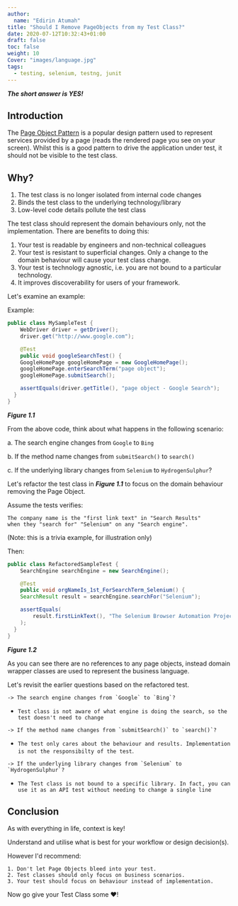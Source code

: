 ```yaml
---
author:
  name: "Edirin Atumah"
title: "Should I Remove PageObjects from my Test Class?"
date: 2020-07-12T10:32:43+01:00
draft: false
toc: false
weight: 10
Cover: "images/language.jpg"
tags:
  - testing, selenium, testng, junit
---
```

**_The short answer is YES!_**

## Introduction
The [Page Object Pattern](https://github.com/SeleniumHQ/selenium/wiki/PageObjects) is a popular design pattern used to represent services provided by a page (reads the rendered page you see on your screen). 
Whilst this is a good pattern to drive the application under test, it should not be visible to the test class. 

## Why?
1. The test class is no longer isolated from internal code changes
2. Binds the test class to the underlying technology/library
3. Low-level code details pollute the test class 

The test class should represent the domain behaviours only, not the implementation. There are benefits to doing this:

1. Your test is readable by engineers and non-technical colleagues
2. Your test is resistant to superficial changes. Only a change to the domain behaviour will cause your test class change.
3. Your test is technology agnostic, i.e. you are not bound to a particular technology. 
4. It improves discoverability for users of your framework.

Let's examine an example:

Example:
```java
public class MySampleTest {
    WebDriver driver = getDriver();
    driver.get("http://www.google.com");

    @Test
    public void googleSearchTest() {
    GoogleHomePage googleHomePage = new GoogleHomePage();
    googleHomePage.enterSearchTerm("page object");
    googleHomePage.submitSearch();

    assertEquals(driver.getTitle(), "page object - Google Search");
  }
}
```
*__Figure 1.1__*

From the above code, think about what happens in the following scenario:

a. The search engine changes from `Google` to `Bing`

b. If the method name changes from `submitSearch()` to `search()`

c. If the underlying library changes from `Selenium` to `HydrogenSulphur`?

Let's refactor the test class in *__Figure 1.1__* to focus on the domain behaviour removing the Page Object.

Assume the tests verifies:
```plain
The company name is the "first link text" in "Search Results" 
when they "search for" "Selenium" on any "Search engine". 
```
(Note: this is a trivia example, for illustration only)

Then:

```java
public class RefactoredSampleTest {
    SearchEngine searchEngine = new SearchEngine();

    @Test
    public void orgNameIs_1st_ForSearchTerm_Selenium() {
    SearchResult result = searchEngine.searchFor("Selenium");

    assertEquals(
        result.firstLinkText(), "The Selenium Browser Automation Project"
    );
  }
}
```
*__Figure 1.2__*

As you can see there are no references to any page objects, instead domain 
wrapper classes are used to represent the business language. 

Let's revisit the earlier questions based on the refactored test.
```
-> The search engine changes from `Google` to `Bing`?
```
- `Test class is not aware of what engine is doing the search, so the test doesn't need to change`
```
-> If the method name changes from `submitSearch()` to `search()`?
```
- `The test only cares about the behaviour and results. Implementation is not the responsibilty of the test`.
```
-> If the underlying library changes from `Selenium` to `HydrogenSulphur`?
```
- `The Test class is not bound to a specific library. In fact, you can use it as an API test without needing to change a single line`


## Conclusion
As with everything in life, context is key! 

Understand and utilise what is best for your workflow or design decision(s).

However I'd recommend:
```
1. Don't let Page Objects bleed into your test. 
2. Test classes should only focus on business scenarios.
3. Your test should focus on behaviour instead of implementation.
```

Now go give your Test Class some :heart:!
